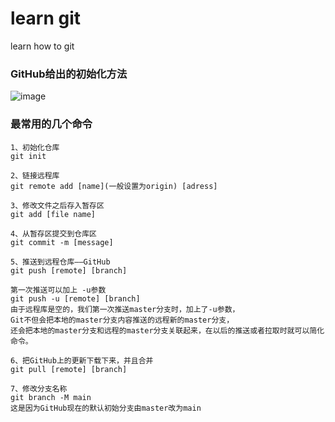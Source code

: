 # learn git
learn how to git

### GitHub给出的初始化方法

![image](https://github.com/AIboy996/learngit/blob/master/%E6%96%B0%E5%BB%BA%E5%BA%93.bmp)

### 最常用的几个命令

```git
1、初始化仓库
git init

2、链接远程库
git remote add [name](一般设置为origin) [adress]

3、修改文件之后存入暂存区
git add [file name]

4、从暂存区提交到仓库区
git commit -m [message]

5、推送到远程仓库——GitHub
git push [remote] [branch]

第一次推送可以加上 -u参数
git push -u [remote] [branch]
由于远程库是空的，我们第一次推送master分支时，加上了-u参数，
Git不但会把本地的master分支内容推送的远程新的master分支，
还会把本地的master分支和远程的master分支关联起来，在以后的推送或者拉取时就可以简化命令。

6、把GitHub上的更新下载下来，并且合并
git pull [remote] [branch]

7、修改分支名称
git branch -M main
这是因为GitHub现在的默认初始分支由master改为main
```
